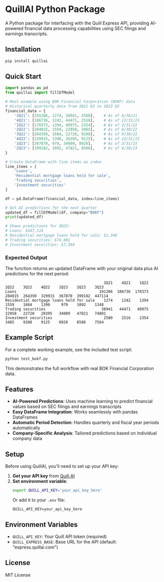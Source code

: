 # QuillAI Python Package

A Python package for interfacing with the Quill Express API, providing AI-powered financial data processing capabilities using SEC filings and earnings transcripts.

## Installation

```bash
pip install quillai
```

## Quick Start

```python
import pandas as pd
from quillai import fillDfModel

# Real example using BOK Financial Corporation (BOKF) data
# Historical quarterly data from 2021 Q3 to 2023 Q2
financial_data = {
    '3Q21': [191206, 1274, 38941, 2580],    # As of 9/30/21
    '4Q21': [186736, 1242, 44471, 2516],    # As of 12/31/21
    '1Q22': [178373, 1394, 40975, 2354],    # As of 3/31/22
    '2Q22': [204015, 1559, 22958, 3485],    # As of 6/30/22
    '3Q22': [264350, 1684, 22720, 9108],    # As of 9/30/22
    '4Q22': [329915, 1390, 28395, 9125],    # As of 12/31/22
    '1Q23': [367870, 979, 34009, 8928],     # As of 3/31/23
    '2Q23': [399182, 1092, 47821, 8586],    # As of 6/30/23
}

# Create DataFrame with line items as index
line_items = [
    'Loans',
    'Residential mortgage loans held for sale',
    'Trading securities',
    'Investment securities'
]

df = pd.DataFrame(financial_data, index=line_items)

# Get AI predictions for the next quarter
updated_df = fillDfModel(df, company="BOKF")
print(updated_df)

# Shows predictions for 3Q23:
# Loans: $447,114
# Residential mortgage loans held for sale: $1,348
# Trading securities: $74,801
# Investment securities: $7,564
```

### Expected Output

The function returns an updated DataFrame with your original data plus AI predictions for the next period:

```
                                            3Q21    4Q21    1Q22    2Q22    3Q22    4Q22    1Q23    2Q23    3Q23
Loans                                     191206  186736  178373  204015  264350  329915  367870  399182  447114
Residential mortgage loans held for sale    1274    1242    1394    1559    1684    1390     979    1092    1348
Trading securities                         38941   44471   40975   22958   22720   28395   34009   47821   74801
Investment securities                       2580    2516    2354    3485    9108    9125    8928    8586    7564
```

## Example Script

For a complete working example, see the included test script:
```bash
python test_bokf.py
```

This demonstrates the full workflow with real BOK Financial Corporation data.

## Features

- **AI-Powered Predictions**: Uses machine learning to predict financial values based on SEC filings and earnings transcripts
- **Easy DataFrame Integration**: Works seamlessly with pandas DataFrames
- **Automatic Period Detection**: Handles quarterly and fiscal year periods automatically
- **Company-Specific Analysis**: Tailored predictions based on individual company data

## Setup

Before using QuillAI, you'll need to set up your API key:

1. **Get your API key** from [Quill AI](https://quillai.com)
2. **Set environment variable**:
   ```bash
   export QUILL_API_KEY='your_api_key_here'
   ```
   Or add it to your `.env` file:
   ```
   QUILL_API_KEY=your_api_key_here
   ```

## Environment Variables

- `QUILL_API_KEY`: Your Quill API token (required)
- `QUILL_EXPRESS_BASE`: Base URL for the API (default: "express.quillai.com")

## License

MIT License
